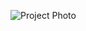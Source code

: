 ![Project Photo](https://encrypted-tbn0.gstatic.com/images?q=tbn:ANd9GcSOonogQUa3oSmteiILVzU1YS16PzGIHiCTpOJTJd6iFhvPMUqKl7fyJu6gPt4ELkNSrUQ&usqp=CAU "Project Photo")


